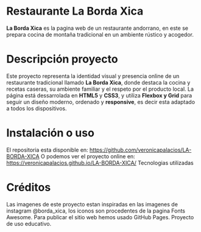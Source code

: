 # Restaurante La Borda Xica 
**La Borda Xica** es la pagina web de un restaurante andorrano, 
en este se prepara cocina de montaña tradicional en un ambiente rústico y acogedor.

# Descripción proyecto
Este proyecto representa la identidad visual y presencia online de un restaurante tradicional llamado **La Borda Xica**,
donde destaca la cocina y recetas caseras, su ambiente familiar y el respeto por el producto local.
La página está dessarrolada en **HTML5** y **CSS3**, y utiliza **Flexbox y Grid** para seguir un diseño moderno, ordenado y **responsive**, 
es decir esta adaptado a todos los dispositivos.

# Instalación o uso 
El repositoria esta disponible en: https://github.com/veronicapalacios/LA-BORDA-XICA
O podemos ver el proyecto online en: https://veronicapalacios.github.io/LA-BORDA-XICA/
Tecnologias utilizadas

# Créditos 
Las imagenes de este proyecto estan inspiradas en las imagenes de instagram @borda_xica,
los iconos son procedentes de la pagina Fonts Awesome. Para publicar el sitio web hemos usado GitHub Pages.
Proyecto de uso educativo.
